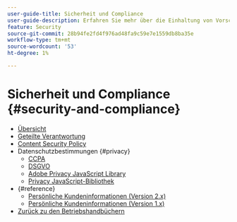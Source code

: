 ```yaml
---
user-guide-title: Sicherheit und Compliance
user-guide-description: Erfahren Sie mehr über die Einhaltung von Vorschriften und die Verantwortlichkeiten der Händler für die Aufrechterhaltung eines sicheren Adobe Commerce-Projekts.
feature: Security
source-git-commit: 28b94fe2fd4f976ad48fa9c59e7e1559db8ba35e
workflow-type: tm+mt
source-wordcount: '53'
ht-degree: 1%

---
```



# Sicherheit und Compliance {#security-and-compliance}

- [Übersicht](overview.md)
- [Geteilte Verantwortung](shared-responsibility.md)
- [Content Security Policy](content-security-policy.md)
- Datenschutzbestimmungen {#privacy}
   - [CCPA](privacy/ccpa.md)
   - [DSGVO](privacy/gdpr.md)
   - [Adobe Privacy JavaScript Library](privacy/adobe-javascript-library.md)
   - [Privacy JavaScript-Bibliothek](privacy/javascript-library.md)
- {#reference}
   - [Persönliche Kundeninformationen (Version 2.x)](privacy/data-m2.md)
   - [Persönliche Kundeninformationen (Version 1.x)](privacy/data-m1.md)
- [Zurück zu den Betriebshandbüchern](https://experienceleague.adobe.com/docs/commerce-operations/operational-guides/home.html?lang=de)
